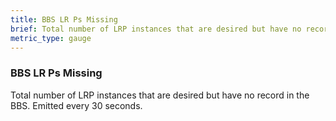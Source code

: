 ```yaml
---
title: BBS LR Ps Missing
brief: Total number of LRP instances that are desired but have no record in the BBS. Emitted every 30 seconds.
metric_type: gauge
---
```


### BBS LR Ps Missing

Total number of LRP instances that are desired but have no record in the BBS. Emitted every 30 seconds.